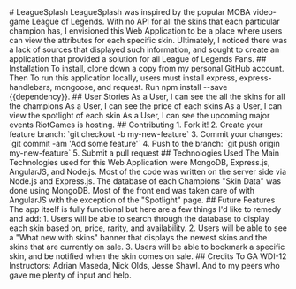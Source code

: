 <snippet>
 <content>
# LeagueSplash
LeagueSplash was inspired by the popular MOBA video-game League of Legends. With no API for all the skins that each particular champion has, I envisioned this Web Application to be a place where users can view the attributes for each specific skin. Ultimately, I noticed there was a lack of sources that displayed such information, and sought to create an application that provided a solution for all League of Legends Fans.
## Installation
To install, clone down a copy from my personal GitHub account. Then To run this application locally, users must install express, express-handlebars, mongoose, and request. Run npm install --save {{dependency}}.
## User Stories
As a User, I can see the all the skins for all the champions
As a User, I can see the price of each skins
As a User, I can view the spotlight of each skin
As a User, I can see the upcoming major events RiotGames is hosting.
## Contributing
1. Fork it!
2. Create your feature branch: `git checkout -b my-new-feature`
3. Commit your changes: `git commit -am 'Add some feature'`
4. Push to the branch: `git push origin my-new-feature`
5. Submit a pull request
## Technologies Used
The Main Technologies used for this Web Application were MongoDB, Express.js, AngularJS, and Node.js. Most of the code was written on the server side via Node.js and Express.js. The database of each Champions "Skin Data" was done using MongoDB. Most of the front end was taken care of with AngularJS with the exception of the "Spotlight" page.
## Future Features
The app itself is fully functional but here are a few things I'd like to remedy and add:
  1. Users will be able to search through the database to display each skin based on, price, rarity, and availability.
  2. Users will be able to see a "What new with skins" banner that displays the newest skins and the skins that are currently on sale.
  3. Users will be able to bookmark a specific skin, and be notified when the skin comes on sale.
## Credits
To GA WDI-12 Instructors: Adrian Maseda, Nick Olds, Jesse Shawl.
And to my peers who gave me plenty of input and help.
</content>

</snippet>
